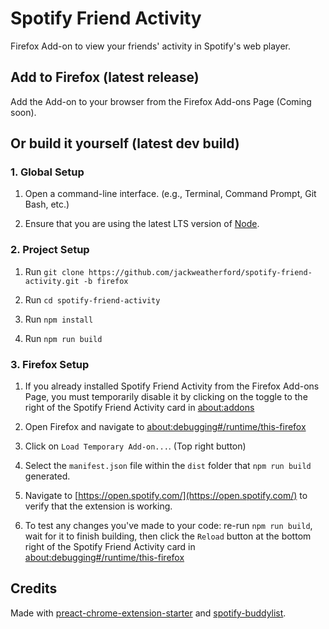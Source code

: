 # Spotify Friend Activity

Firefox Add-on to view your friends' activity in Spotify's web player.

## Add to Firefox (latest release)

Add the Add-on to your browser from the Firefox Add-ons Page (Coming soon).

## Or build it yourself (latest dev build)

### 1. Global Setup

1. Open a command-line interface. (e.g., Terminal, Command Prompt, Git Bash, etc.)

2. Ensure that you are using the latest LTS version of [Node](https://nodejs.org/en/download/).

### 2. Project Setup

1. Run `git clone https://github.com/jackweatherford/spotify-friend-activity.git -b firefox`

2. Run `cd spotify-friend-activity`

3. Run `npm install`

4. Run `npm run build`

### 3. Firefox Setup

1. If you already installed Spotify Friend Activity from the Firefox Add-ons Page, you must temporarily disable it by clicking on the toggle to the right of the Spotify Friend Activity card in [about:addons](about:addons)

2. Open Firefox and navigate to [about:debugging#/runtime/this-firefox](about:debugging#/runtime/this-firefox)

3. Click on `Load Temporary Add-on...`. (Top right button)

4. Select the `manifest.json` file within the `dist` folder that `npm run build` generated.

5. Navigate to [https://open.spotify.com/](https://open.spotify.com/) to verify that the extension is working.

6. To test any changes you've made to your code: re-run `npm run build`, wait for it to finish building, then click the `Reload` button at the bottom right of the Spotify Friend Activity card in [about:debugging#/runtime/this-firefox](about:debugging#/runtime/this-firefox)

## Credits

Made with [preact-chrome-extension-starter](https://github.com/andrewctate/preact-chrome-extension-starter) and [spotify-buddylist](https://github.com/valeriangalliat/spotify-buddylist).

